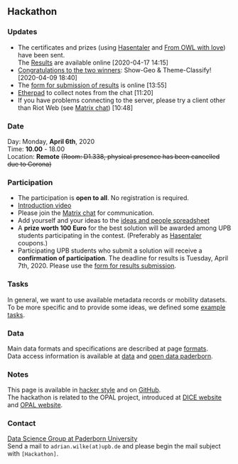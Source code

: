 ## Hackathon

### Updates

 * The certificates and prizes (using [Hasentaler](https://www.hasentaler.de/) and [From OWL with love](https://www.from-owl-with-love.de/)) have been sent.  
   The [Results](https://github.com/projekt-opal/hackathon) are available online [2020-04-17 14:15]
 * [Congratulations to the two winners](http://projekt-opal.de/en/opal-open-data-hackathon-2/): Show-Geo & Theme-Classify! [2020-04-09 18:40]
 * The [form for submission of results](https://umfragen.uni-paderborn.de/index.php/679666?lang=en) is online [13:55]
 * [Etherpad](https://etherpad.wikimedia.org/p/opendatahack) to collect notes from the chat [11:20]
 * If you have problems connecting to the server, please try a client other than Riot Web (see [Matrix chat](chat.md)) [10:48]

### Date

Day: Monday, **April 6th**, 2020  
Time: **10.00** - 18.00  
Location: **Remote**
~~(Room: D1.338, physical presence has been cancelled due to Corona)~~
  
### Participation

* The participation is **open to all**. No registration is required.
* [Introduction video](https://vimeo.com/404368209)
* Please join the [Matrix chat](chat.md) for communication.  
* Add yourself and your ideas to the [ideas and people spreadsheet](https://docs.google.com/spreadsheets/d/1ZFFG08fBxPzImB6emwxi5YGTfPWF4PtZOEKVIVNhG88/)
* A **prize worth 100 Euro** for the best solution will be awarded among UPB students participating in the contest. (Preferably as [Hasentaler](https://www.hasentaler.de/online-angebote/#gutscheine) coupons.)
* Participating UPB students who submit a solution will receive a **confirmation of participation**. The deadline for results is Tuesday, April 7th, 2020. Please use the [form for results submission](https://umfragen.uni-paderborn.de/index.php/679666?lang=en).

### Tasks

In general, we want to use available metadata records or mobility datasets.  
To be more specific and to provide some ideas, we defined some [example tasks](tasks.md).

### Data

Main data formats and specifications are described at page [formats](formats.md).  
Data access information is available at [data](data.md) and [open data paderborn](open-data-paderborn.md).

### Notes

This page is available in [hacker style](https://projekt-opal.github.io/hackathon/) and on [GitHub](https://github.com/projekt-opal/hackathon/blob/gh-pages/index.md).  
The hackathon is related to the OPAL project, introduced at [DICE website](https://dice-research.org/OPAL) and [OPAL website](http://projekt-opal.de/en/welcome-project-opal/).

### Contact

[Data Science Group at Paderborn University](https://dice-research.org/)  
Send a mail to `adrian.wilke(at)upb.de` and please begin the mail subject with `[Hackathon]`.

